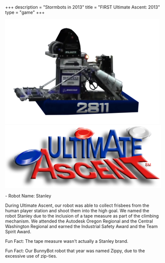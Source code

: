 +++
description = "Stormbots in 2013"
title = "FIRST Ultimate Ascent: 2013"
type = "game"
+++

<img style="text-align: right" src="/images/RobotsIcons/2013 Robot.png" width="500"/>
<img style="text-align: right" src="/images/games/firstultimate_ascent.png" width="530"/>
<br />
<p>
- Robot Name: Stanley

During Ultimate Ascent, our robot was able to collect frisbees from the human player station and shoot them into the high goal. We named the robot Stanley due to the inclusion of a tape measure as part of the climbing mechanism. We attended the Autodesk Oregon Regional and the Central Washington Regional and earned the Industrial Safety Award and the Team Spirit Award.

Fun Fact: The tape measure wasn't actually a Stanley brand.

Fun Fact: Our BunnyBot robot that year was named Zippy, due to the excessive use of zip-ties.
</p>
